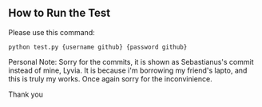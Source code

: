 How to Run the Test
-------------------
Please use this command:

    python test.py {username github} {password github}


Personal Note:
Sorry for the commits, it is shown as Sebastianus's commit instead of mine, Lyvia.
It is because i'm borrowing my friend's lapto, and this is truly my works. 
Once again sorry for the inconvinience.

Thank you